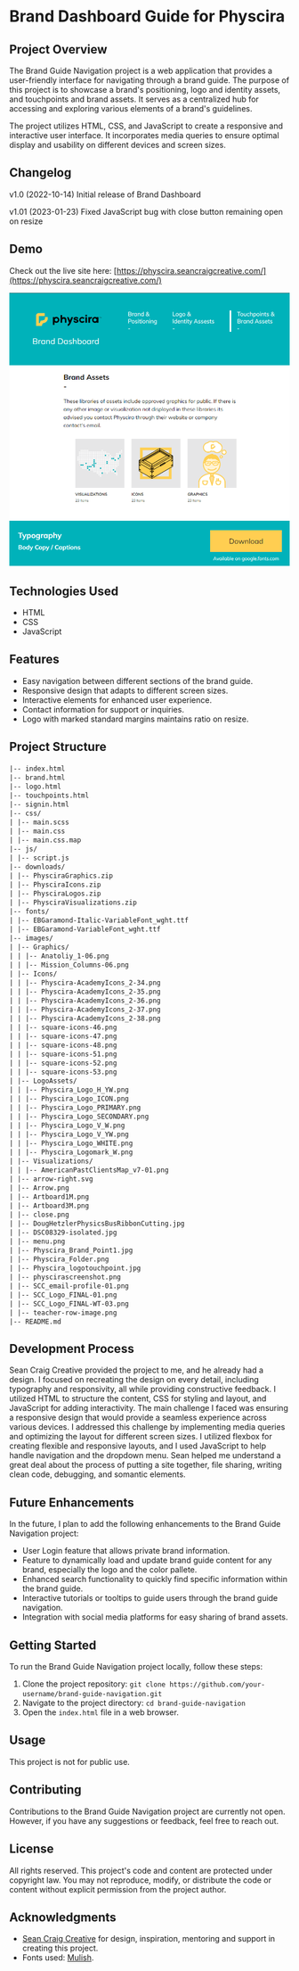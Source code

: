 # Brand Dashboard Guide for Physcira

## Project Overview

The Brand Guide Navigation project is a web application that provides a user-friendly interface for navigating through a brand guide. The purpose of this project is to showcase a brand's positioning, logo and identity assets, and touchpoints and brand assets. It serves as a centralized hub for accessing and exploring various elements of a brand's guidelines.

The project utilizes HTML, CSS, and JavaScript to create a responsive and interactive user interface. It incorporates media queries to ensure optimal display and usability on different devices and screen sizes.

## Changelog

v1.0 (2022-10-14)
Initial release of Brand Dashboard

v1.01 (2023-01-23)
Fixed JavaScript bug with close button remaining open on resize

## Demo

Check out the live site here: [https://physcira.seancraigcreative.com/](https://physcira.seancraigcreative.com/)

![Brand Guide Demo](./images/physcirascreenshot.png)

## Technologies Used

- HTML
- CSS
- JavaScript

## Features

- Easy navigation between different sections of the brand guide.
- Responsive design that adapts to different screen sizes.
- Interactive elements for enhanced user experience.
- Contact information for support or inquiries.
- Logo with marked standard margins maintains ratio on resize.

## Project Structure

```
|-- index.html
|-- brand.html
|-- logo.html
|-- touchpoints.html
|-- signin.html
|-- css/
| |-- main.scss
| |-- main.css
| |-- main.css.map
|-- js/
| |-- script.js
|-- downloads/
| |-- PhysciraGraphics.zip
| |-- PhysciraIcons.zip
| |-- PhysciraLogos.zip
| |-- PhysciraVisualizations.zip
|-- fonts/
| |-- EBGaramond-Italic-VariableFont_wght.ttf
| |-- EBGaramond-VariableFont_wght.ttf
|-- images/
| |-- Graphics/
| | |-- Anatoliy_1-06.png
| | |-- Mission_Columns-06.png
| |-- Icons/
| | |-- Physcira-AcademyIcons_2-34.png
| | |-- Physcira-AcademyIcons_2-35.png
| | |-- Physcira-AcademyIcons_2-36.png
| | |-- Physcira-AcademyIcons_2-37.png
| | |-- Physcira-AcademyIcons_2-38.png
| | |-- square-icons-46.png
| | |-- square-icons-47.png
| | |-- square-icons-48.png
| | |-- square-icons-51.png
| | |-- square-icons-52.png
| | |-- square-icons-53.png
| |-- LogoAssets/
| | |-- Physcira_Logo_H_YW.png
| | |-- Physcira_Logo_ICON.png
| | |-- Physcira_Logo_PRIMARY.png
| | |-- Physcira_Logo_SECONDARY.png
| | |-- Physcira_Logo_V_W.png
| | |-- Physcira_Logo_V_YW.png
| | |-- Physcira_Logo_WHITE.png
| | |-- Physcira_Logomark_W.png
| |-- Visualizations/
| | |-- AmericanPastClientsMap_v7-01.png
| |-- arrow-right.svg
| |-- Arrow.png
| |-- Artboard1M.png
| |-- Artboard3M.png
| |-- close.png
| |-- DougHetzlerPhysicsBusRibbonCutting.jpg
| |-- DSC08329-isolated.jpg
| |-- menu.png
| |-- Physcira_Brand_Point1.jpg
| |-- Physcira_Folder.png
| |-- Physcira_logotouchpoint.jpg
| |-- physcirascreenshot.png
| |-- SCC_email-profile-01.png
| |-- SCC_Logo_FINAL-01.png
| |-- SCC_Logo_FINAL-WT-03.png
| |-- teacher-row-image.png
|-- README.md
```

## Development Process

Sean Craig Creative provided the project to me, and he already had a design. I focused on recreating the design on every detail, including typography and responsivity, all while providing constructive feedback. I utilized HTML to structure the content, CSS for styling and layout, and JavaScript for adding interactivity. The main challenge I faced was ensuring a responsive design that would provide a seamless experience across various devices. I addressed this challenge by implementing media queries and optimizing the layout for different screen sizes. I utilized flexbox for creating flexible and responsive layouts, and I used JavaScript to help handle navigation and the dropdown menu. Sean helped me understand a great deal about the process of putting a site together, file sharing, writing clean code, debugging, and somantic elements.

## Future Enhancements

In the future, I plan to add the following enhancements to the Brand Guide Navigation project:

- User Login feature that allows private brand information.
- Feature to dynamically load and update brand guide content for any brand, especially the logo and the color pallete.
- Enhanced search functionality to quickly find specific information within the brand guide.
- Interactive tutorials or tooltips to guide users through the brand guide navigation.
- Integration with social media platforms for easy sharing of brand assets.

## Getting Started

To run the Brand Guide Navigation project locally, follow these steps:

1. Clone the project repository: `git clone https://github.com/your-username/brand-guide-navigation.git`
2. Navigate to the project directory: `cd brand-guide-navigation`
3. Open the `index.html` file in a web browser.

## Usage

This project is not for public use.

## Contributing

Contributions to the Brand Guide Navigation project are currently not open. However, if you have any suggestions or feedback, feel free to reach out.

## License

All rights reserved. This project's code and content are protected under copyright law. You may not reproduce, modify, or distribute the code or content without explicit permission from the project author.

## Acknowledgments

- [Sean Craig Creative](https://seancraigcreative.com/) for design, inspiration, mentoring and support in creating this project.
- Fonts used: [Mulish](https://fonts.google.com/specimen/Mulish).
